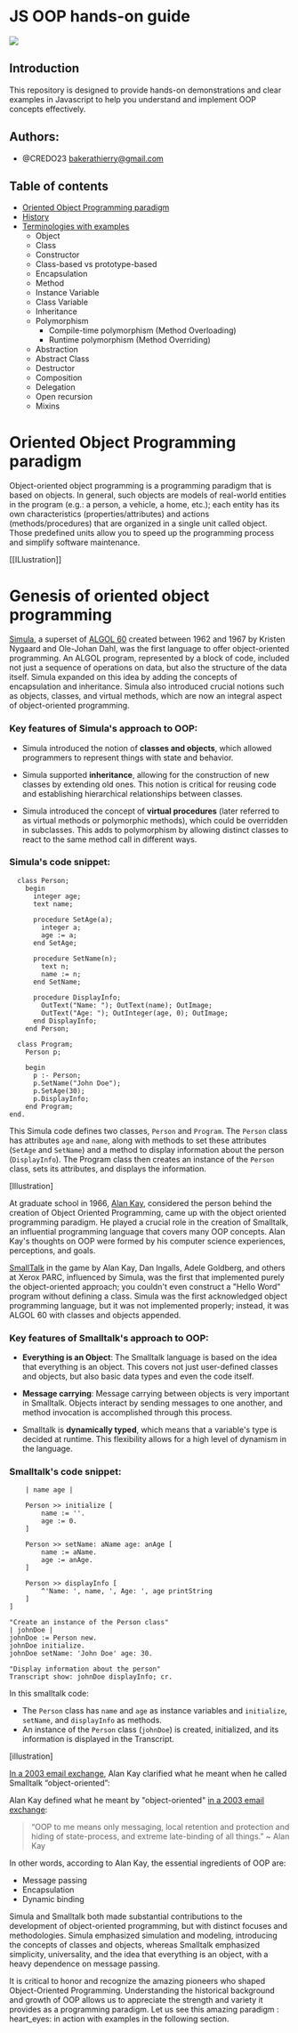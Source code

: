 # JS OOP hands-on guide

<img src="./assets/images/poo.png">

## Introduction

This repository is designed to provide hands-on demonstrations and clear examples in Javascript to help you understand and implement OOP concepts effectively.

## Authors:

- @CREDO23 <bakerathierry@gmail.com>

## Table of contents

- [Oriented Object Programming paradigm](<Oriented Object Programming paradigm>)
- [History](History)
- [Terminologies with examples](<Terminologies & examples>)
  - Object
  - Class
  - Constructor
  - Class-based vs prototype-based
  - Encapsulation
  - Method
  - Instance Variable
  - Class Variable
  - Inheritance
  - Polymorphism
    - Compile-time polymorphism (Method Overloading)
    - Runtime polymorphism (Method Overriding)
  - Abstraction
  - Abstract Class
  - Destructor
  - Composition
  - Delegation
  - Open recursion
  - Mixins

# Oriented Object Programming paradigm

Object-oriented object programming is a programming paradigm that is based on objects. In general, such objects are models of real-world entities in the program (e.g.: a person, a vehicle, a home, etc.); each entity has its own characteristics (properties/attributes) and actions (methods/procedures) that are organized in a single unit called object. Those predefined units allow you to speed up the programming process and simplify software maintenance.


[[ILlustration]]


# Genesis of oriented object programming

[Simula](https://en.wikipedia.org/wiki/Simula), a superset of [ALGOL 60](https://en.wikipedia.org/wiki/ALGOL) created between 1962 and 1967 by Kristen Nygaard and Ole-Johan Dahl, was the first language to offer object-oriented programming. An ALGOL program, represented by a block of code, included not just a sequence of operations on data, but also the structure of the data itself. Simula expanded on this idea by adding the concepts of encapsulation and inheritance. Simula also introduced crucial notions such as objects, classes, and virtual methods, which are now an integral aspect of object-oriented programming.

### Key features of Simula's approach to OOP:

- Simula introduced the notion of **classes and objects**, which allowed programmers to represent things with state and behavior.

- Simula supported **inheritance**, allowing for the construction of new classes by extending old ones. This notion is critical for reusing code and establishing hierarchical relationships between classes.

- Simula introduced the concept of **virtual procedures** (later referred to as virtual methods or polymorphic methods), which could be overridden in subclasses. This adds to polymorphism by allowing distinct classes to react to the same method call in different ways.

### Simula's code snippet:
```begin
  class Person;
    begin
      integer age;
      text name;

      procedure SetAge(a);
        integer a;
        age := a;
      end SetAge;

      procedure SetName(n);
        text n;
        name := n;
      end SetName;

      procedure DisplayInfo;
        OutText("Name: "); OutText(name); OutImage;
        OutText("Age: "); OutInteger(age, 0); OutImage;
      end DisplayInfo;
    end Person;

  class Program;
    Person p;

    begin
      p :- Person;
      p.SetName("John Doe");
      p.SetAge(30);
      p.DisplayInfo;
    end Program;
end.

```

This Simula code defines two classes, `Person` and `Program`. The `Person` class has attributes `age` and `name`, along with methods to set these attributes (`SetAge` and `SetName`) and a method to display information about the person (`DisplayInfo`). The Program class then creates an instance of the `Person` class, sets its attributes, and displays the information.

[Illustration]

At graduate school in 1966, [Alan Kay](https://en.wikipedia.org/wiki/Alan_Kay), considered the person behind the creation of Object Oriented Programming, came up with the object oriented programming paradigm. He played a crucial role in the creation of Smalltalk, an influential programming language that covers many OOP concepts. Alan Kay's thoughts on OOP were formed by his computer science experiences, perceptions, and goals.

[SmallTalk](https://en.wikipedia.org/wiki/Smalltalk#:~:text=Smalltalk%20is%20a%20purely%20object,later%20found%20use%20in%20business.) in the game by Alan Kay, Dan Ingalls, Adele Goldberg, and others at Xerox PARC, influenced by Simula, was the first that implemented purely the object-oriented approach; you couldn't even construct a "Hello Word" program without defining a class. Simula was the first acknowledged object programming language, but it was not implemented properly; instead, it was ALGOL 60 with classes and objects appended.

### Key features of Smalltalk's approach to OOP:

- **Everything is an Object**: The Smalltalk language is based on the idea that everything is an object. This covers not just user-defined classes and objects, but also basic data types and even the code itself.

- **Message carrying**: Message carrying between objects is very important in Smalltalk. Objects interact by sending messages to one another, and method invocation is accomplished through this process.

- Smalltalk is **dynamically typed**, which means that a variable's type is decided at runtime. This flexibility allows for a high level of dynamism in the language.

### Smalltalk's code snippet:

```Object subclass: Person [
    | name age |

    Person >> initialize [
        name := ''.
        age := 0.
    ]

    Person >> setName: aName age: anAge [
        name := aName.
        age := anAge.
    ]

    Person >> displayInfo [
        ^'Name: ', name, ', Age: ', age printString
    ]
]

"Create an instance of the Person class"
| johnDoe |
johnDoe := Person new.
johnDoe initialize.
johnDoe setName: 'John Doe' age: 30.

"Display information about the person"
Transcript show: johnDoe displayInfo; cr.

```

In this smalltalk code:
- The `Person` class has `name` and `age` as instance variables and `initialize`, `setName`, and `displayInfo` as methods.
- An instance of the `Person` class (`johnDoe`) is created, initialized, and its information is displayed in the Transcript.

[illustration]

[In a 2003 email exchange](https://userpage.fu-berlin.de/~ram/pub/pub_jf47ht81Ht/doc_kay_oop_en), Alan Kay clarified what he meant when he called Smalltalk “object-oriented”:

Alan Kay defined what he meant by "object-oriented" [in a 2003 email exchange](https://userpage.fu-berlin.de/~ram/pub/pub_jf47ht81Ht/doc_kay_oop_en):

> “OOP to me means only messaging, local retention and protection and hiding of state-process, and extreme late-binding of all things.”
> ~ Alan Kay

In other words, according to Alan Kay, the essential ingredients of OOP are:

- Message passing
- Encapsulation
- Dynamic binding

Simula and Smalltalk both made substantial contributions to the development of object-oriented programming, but with distinct focuses and methodologies. Simula emphasized simulation and modeling, introducing the concepts of classes and objects, whereas Smalltalk emphasized simplicity, universality, and the idea that everything is an object, with a heavy dependence on message passing.

It is critical to honor and recognize the amazing pioneers who shaped Object-Oriented Programming. Understanding the historical background and growth of OOP allows us to appreciate the strength and variety it provides as a programming paradigm. Let us see this amazing paradigm : heart_eyes: in action with examples in the following section.
 